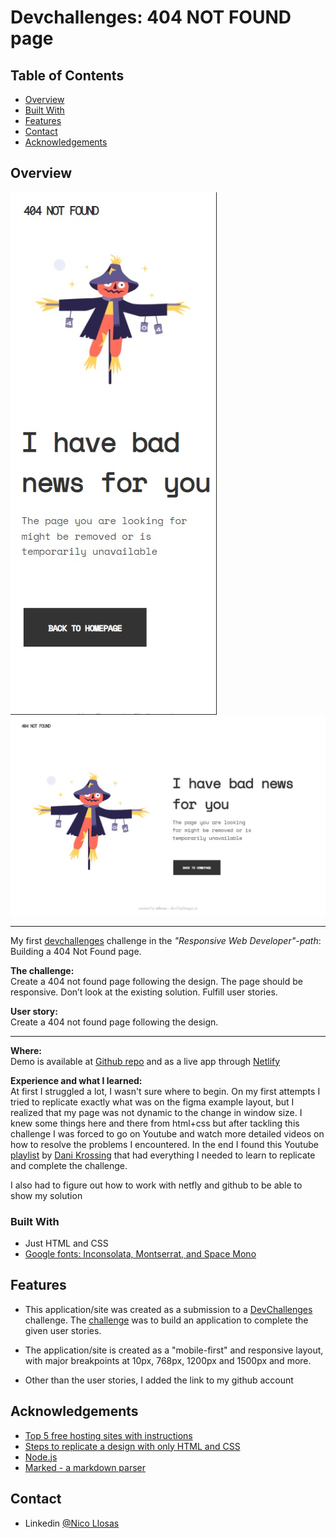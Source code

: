 # Devchallenges: 404 NOT FOUND page

<!-- TABLE OF CONTENTS -->

## Table of Contents

- [Overview](#overview)
- [Built With](#built-with)
- [Features](#features)
- [Contact](#contact)
- [Acknowledgements](#acknowledgements)

<!-- OVERVIEW -->

## Overview

![screenshot](./404_mobile.jpeg)
![screenshot](404_desktop.jpeg)

<hr>

My first [devchallenges](https://devchallenges.io/) challenge in the _"Responsive Web Developer"-path_: Building a 404 Not Found page. <br>

**The challenge:**<br>
Create a 404 not found page following the design. The page should be responsive. Don’t look at the existing solution. Fulfill user stories. <br>

**User story:** <br>
Create a 404 not found page following the design. 

<hr>

**Where:** <br> Demo is available at [Github repo](https://github.com/nllosas/404pagechallenge.git) and as a live app through [Netlify](https://404-page-not-found-challenge-nicollosas.netlify.app/) <br>

**Experience and what I learned:**<br>
At first I struggled a lot, I wasn't sure where to begin. On my first attempts I tried to replicate exactly what was on the figma example layout, but I realized that my page was not dynamic to the change in window size. I knew some things here and there from html+css but after tackling this challenge I was forced to go on Youtube and watch more detailed videos on how to resolve the problems I encountered. In the end I found this Youtube [playlist](https://www.youtube.com/watch?v=TKYsuU86-DQ&list=PL0eyrZgxdwhwNC5ppZo_dYGVjerQY3xYU) by [Dani Krossing](https://www.youtube.com/c/TheCharmefis) that had everything I needed to learn to replicate and complete the challenge.

I also had to figure out how to work with netfly and github to be able to show my solution

### Built With

- Just HTML and CSS
- [Google fonts: Inconsolata, Montserrat, and Space Mono](https://fonts.google.com/)

## Features

- This application/site was created as a submission to a [DevChallenges](https://devchallenges.io/challenges) challenge. The [challenge](https://devchallenges.io/challenges/wBunSb7FPrIepJZAg0sY) was to build an application to complete the given user stories.

- The application/site is created as a "mobile-first" and responsive layout, with major breakpoints at 10px, 768px, 1200px and 1500px and more.

- Other than the user stories, I added the link to my github account

## Acknowledgements

- [Top 5 free hosting sites with instructions](https://blogs.devchallenges.io/posts/tJ26U8MhZTPgBSRSwpqr)
- [Steps to replicate a design with only HTML and CSS](https://devchallenges-blogs.web.app/how-to-replicate-design/)
- [Node.js](https://nodejs.org/)
- [Marked - a markdown parser](https://github.com/chjj/marked)

## Contact

- Linkedin [@Nico Llosas](https://www.linkedin.com/in/nico-llosas-945762227/})
